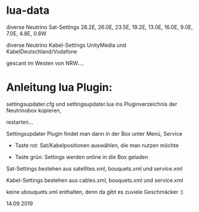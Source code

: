 # lua-data

diverse Neutrino Sat-Settings 28.2E, 26.0E, 23.5E, 19.2E, 13.0E, 16.0E, 9.0E, 7.0E, 4.8E, 0.8W 

diverse Neutrino Kabel-Settings UnityMedia und KabelDeutschland/Vodafone 

gescant im Westen von NRW....


# Anleitung lua Plugin:

 settingsupdater.cfg und settingsupdater.lua ins Pluginverzeichnis der Neutrinobox kopieren,

 restarten...

 Settingsupdater Plugin findet man dann in der Box unter Menü, Service

*  Taste rot: Sat/Kabelpositionen auswählen, die man nutzen möchte

*  Taste grün: Settings werden online in die Box geladen


 Sat-Settings bestehen aus satellites.xml, bouquets.xml und service.xml

 Kabel-Settings bestehen aus cables.xml, bouquets.xml und service.xml

 keine ubouquets.xml enthalten, denn da gibt es zuviele Geschmäcker :) 


14.09.2019

